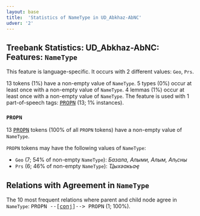 ```yaml
---
layout: base
title:  'Statistics of NameType in UD_Abkhaz-AbNC'
udver: '2'
---
```


## Treebank Statistics: UD_Abkhaz-AbNC: Features: `NameType`

This feature is language-specific.
It occurs with 2 different values: `Geo`, `Prs`.

13 tokens (1%) have a non-empty value of `NameType`.
5 types (0%) occur at least once with a non-empty value of `NameType`.
4 lemmas (1%) occur at least once with a non-empty value of `NameType`.
The feature is used with 1 part-of-speech tags: <tt><a href="ab_abnc-pos-PROPN.html">PROPN</a></tt> (13; 1% instances).

### `PROPN`

13 <tt><a href="ab_abnc-pos-PROPN.html">PROPN</a></tt> tokens (100% of all `PROPN` tokens) have a non-empty value of `NameType`.

`PROPN` tokens may have the following values of `NameType`:

* `Geo` (7; 54% of non-empty `NameType`): <em>Базала, Алыми, Алым, Аҧсны</em>
* `Prs` (6; 46% of non-empty `NameType`): <em>Ҵыхәакьаҿ</em>

## Relations with Agreement in `NameType`

The 10 most frequent relations where parent and child node agree in `NameType`:
<tt>PROPN --[<tt><a href="ab_abnc-dep-conj.html">conj</a></tt>]--> PROPN</tt> (1; 100%).


